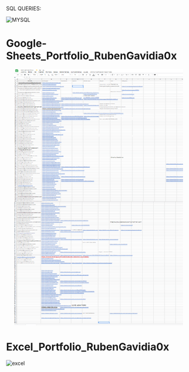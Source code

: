 SQL QUERIES:

![MYSQL]("https://cdn.discordapp.com/attachments/816065077877800990/825788871677444127/unknown.png")

# Google-Sheets_Portfolio_RubenGavidia0x

<p align="center">
  <img width="460" height="700" src="https://github.com/RubenGavidia/Data_Portfolio_RubenGavidia0x/blob/main/DATA/google%20sheets%20last%20data%20entry%20job.png?raw=true">
</p>


# Excel_Portfolio_RubenGavidia0x

![excel](https://github.com/RubenGavidia/Excel_Portfolio_RubenGavidia0x/blob/main/Untitled.png)
